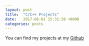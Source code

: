 ```yaml
---
layout: post
title:  "C/C++ Projects"
date:   2017-06-01 15:31:38 +0000
categories: posts
---
```

You can find my projects at my [Github][mygithub]

[mygithub]: https://github.com/lnytes
